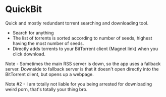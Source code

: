 QuickBit
========

Quick and mostly redundant torrent searching and downloading tool.

- Search for anything
- The list of torrents is sorted according to number of seeds, highest having the most number of seeds.
- Directly adds torrents to your BitTorrent client (Magnet link) when you click download.


Note - Sometimes the main RSS server is down, so the app uses a fallback server. 
Downside to fallback server is that it doesn't open directly into the BitTorrent client, but opens up a webpage.

Note #2 - I am totally not liable for you being arrested for downloading weird porn, that's totally your thing bro.
